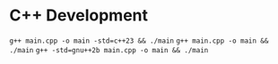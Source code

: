 # C++ Development

`g++ main.cpp -o main -std=c++23 && ./main`
`g++ main.cpp -o main && ./main`
`g++ -std=gnu++2b main.cpp -o main && ./main`
